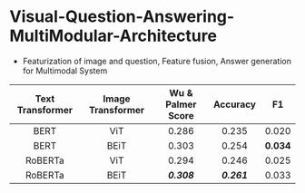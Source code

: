 # Visual-Question-Answering-MultiModular-Architecture

- Featurization of image and question, Feature fusion, Answer generation for Multimodal System


| Text Transformer | Image Transformer | Wu & Palmer Score | Accuracy | F1 | 
| :---: | :---: | :---: | :---: | :---: | 
| BERT | ViT | 0.286 | 0.235 | 0.020 | 
| BERT | BEiT | 0.303 | 0.254 | **0.034** |
| RoBERTa | ViT | 0.294 | 0.246 | 0.025 | 
| RoBERTa | BEiT | _**0.308**_ | _**0.261**_ | 0.033 |